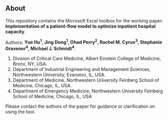 ## About
This repository contains the Microsoft Excel toolbox for the working paper: **Implementation of a patient-flow model to optimize inpatient hospital capacity**. 

Authors: **Yue Hu<sup>1</sup>, Jing Dong<sup>1</sup>, Ohad Perry<sup>2</sup>, Rachel M. Cyrus<sup>3</sup>, Stephanie Gravenor<sup>4</sup>, Michael J. Schmidt<sup>4</sup>**. 

1.	Division of Critical Care Medicine, Albert Einstein College of Medicine, Bronx, NY, USA.
2.	Department of Industrial Engineering and Management Sciences, Northwestern University, Evanston, IL, USA. 
3.  Department of Medicine, Northwestern University Feinberg School of Medicine, Chicago, IL, USA. 
4.	Department of Emergency Medicine, Northwestern University Feinberg School of Medicine, Chicago, IL, USA

Please contact the authors of the paper for guidance or clarification on using the tool.
